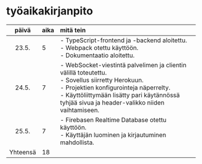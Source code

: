 # työaikakirjanpito

| päivä  | aika | mitä tein  |
| :----: |:-----| :-----|
| 23.5.  | 5    | - TypeScript-frontend ja -backend aloitettu.<br> - Webpack otettu käyttöön.<br> - Dokumentaatio aloitettu. |
| 24.5.  | 7    | - WebSocket-viestintä palvelimen ja clientin välillä toteutettu.<br> - Sovellus siirretty Herokuun.<br> - Projektien konfigurointeja näperrelty.<br> - Käyttöliittymään lisätty pari käytännössä tyhjää sivua ja header-valikko niiden vaihtamiseen. |
| 25.5.  | 7    | - Firebasen Realtime Database otettu käyttöön.<br> - Käyttäjän luominen ja kirjautuminen mahdollista.<br> |
| Yhteensä | 18    |